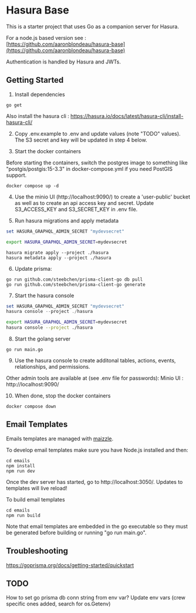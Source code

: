 # Hasura Base

This is a starter project that uses Go as a companion server for Hasura.

For a node.js based version see : [https://github.com/aaronblondeau/hasura-base](https://github.com/aaronblondeau/hasura-base)

Authentication is handled by Hasura and JWTs.

## Getting Started

1.  Install dependencies

```
go get
```

Also install the hasura cli : https://hasura.io/docs/latest/hasura-cli/install-hasura-cli/

2. Copy .env.example to .env and update values (note "TODO" values).  The S3 secret and key will be updated in step 4 below.

3. Start the docker containers

Before starting the containers, switch the postgres image to something like "postgis/postgis:15-3.3" in docker-compose.yml if you need PostGIS support.

```
docker compose up -d
```

4. Use the minio UI (http://localhost:9090/) to create a 'user-public' bucket as well as to create an api access key and secret. Update S3_ACCESS_KEY and S3_SECRET_KEY in .env file.

5. Run hasura migrations and apply metadata

```powershell
set HASURA_GRAPHQL_ADMIN_SECRET "mydevsecret"
```

```bash
export HASURA_GRAPHQL_ADMIN_SECRET=mydevsecret
```

```
hasura migrate apply --project ./hasura
hasura metadata apply --project ./hasura
```

6. Update prisma:

```
go run github.com/steebchen/prisma-client-go db pull
go run github.com/steebchen/prisma-client-go generate
```

7. Start the hasura console

```powershell
set HASURA_GRAPHQL_ADMIN_SECRET "mydevsecret"
hasura console --project ./hasura
```

```bash
export HASURA_GRAPHQL_ADMIN_SECRET=mydevsecret
hasura console --project ./hasura
```

8. Start the golang server

```
go run main.go
```

9. Use the hasura console to create additonal tables, actions, events, relationships, and permissions.

Other admin tools are available at (see .env file for passwords):
Minio UI : http://localhost:9090/

10. When done, stop the docker containers

```
docker compose down
```

## Email Templates

Emails templates are managed with [maizzle](https://maizzle.com/).

To develop email templates make sure you have Node.js installed and then:

```
cd emails
npm install
npm run dev
```

Once the dev server has started, go to http://localhost:3050/.  Updates to templates will live reload!

To build email templates

```
cd emails
npm run build
```

Note that email templates are embedded in the go executable so they must be generated before building or running "go run main.go".

## Troubleshooting

https://goprisma.org/docs/getting-started/quickstart

## TODO

How to set go prisma db conn string from env var?
Update env vars (crew specific ones added, search for os.Getenv)